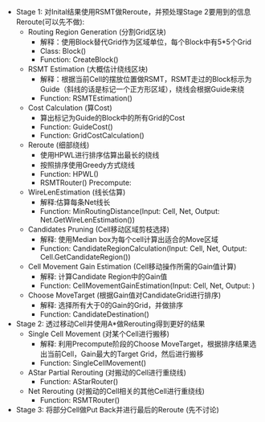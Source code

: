 - Stage 1: 对Inital结果使用RSMT做Reroute，并预处理Stage 2要用到的信息
    Reroute(可以先不做):
    - Routing Region Generation (分割Grid区块)
        - 解释：使用Block替代Grid作为区域单位，每个Block中有5*5个Grid
        - Class: Block()
        - Function: CreateBlock()
    - RSMT Estimation (大概估计绕线区块)
        - 解释：根据当前Cell的摆放位置做RSMT，RSMT走过的Block标示为Guide（斜线的话是标记一个正方形区域），绕线会根据Guide来绕
        - Function: RSMTEstimation()
    - Cost Calculation (算Cost)
        - 算出标记为Guide的Block中的所有Grid的Cost
        - Function: GuideCost()
        - Function: GridCostCalculation()
    - Reroute (细部绕线)
        - 使用HPWL进行排序估算出最长的绕线
        - 按照排序使用Greedy方式绕线
        - Function: HPWL()
        - RSMTRouter()
    Precompute:
    - WireLenEstimation (线长估算)
        - 解释:估算每条Net线长
        - Function: MinRoutingDistance(Input: Cell, Net, Output: Net.GetWireLenEstimation())
    - Candidates Pruning (Cell移动区域剪枝选择)
        - 解释: 使用Median box为每个cell计算出适合的Move区域
        - Function: CandidateRegionCalculation(Input: Cell, Net, Output: Cell.GetCandidateRegion())
    - Cell Movement Gain Estimation (Cell移动操作所需的Gain值计算)
        - 解释: 计算Candidate Region中的Gain值
        - Function: CellMovementGainEstimation(Input: Cell, Net, Output: )
    - Choose MoveTarget (根据Gain值对CandidateGrid进行排序)
        - 解释: 选择所有大于0的Gain的Grid，并做排序
        - Function: CandidateDestination() 
- Stage 2: 透过移动Cell并使用A*做Rerouting得到更好的结果
    - Single Cell Movement (对某个Cell进行搬移)
        - 解释: 利用Precompute阶段的Choose MoveTarget，根据排序结果选出当前Cell，Gain最大的Target Grid，然后进行搬移
        - Function: SingleCellMovement()
    - AStar Partial Rerouting (对搬动的Cell进行重绕线)
        - Function: AStarRouter()
    - Net Rerouting (对搬动的Cell相关的其他Cell进行重绕线)
        - Function: RSMTRouter()
- Stage 3: 将部分Cell做Put Back并进行最后的Reroute (先不讨论)